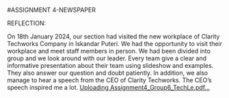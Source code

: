 #ASSIGNMENT 4-NEWSPAPER

REFLECTION:

On 18th January 2024, our section had visited the new workplace of Clarity Techworks Company in Iskandar Puteri. We had the opportunity to visit their workplace and meet staff members in person. We had been divided into group and we look around with our leader. Every team give a clear and informative presentation about their team using slideshow and examples. They also answer our question and doubt patiently. In addition, we also manage to hear a speech from the CEO of Clarity Techworks. The CEO’s speech inspired me a lot.
[Uploading Assignment4_Group6_TechLe.pdf…]()
